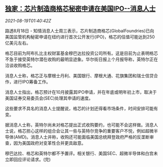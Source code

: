 <!--1629338463000-->
[独家：芯片制造商格芯秘密申请在美国IPO--消息人士](https://cn.reuters.com/article/globalfoundries-us-ipo-0819-idCNKBS2FK03R)
------

<div><i>2021-08-19T01:40:42Z</i></div><p>路透8月18日 - 知情消息人士周三表示，芯片制造商格芯(GlobalFoundries)已向美国监管机构秘密申请在纽约进行首次公开发行(IPO)，格芯的估值可能达到250亿美元左右。</p><p>格芯目前为阿布扎比主权财富基金穆巴达拉投资公司所有。这是目前为止表明格芯不急于接受英特尔潜在收购的最明显迹象。华尔街日报上个月报导称，英特尔正在洽谈收购格芯。</p><p>消息人士称，格芯正与摩根士丹利、美国银行、摩根大通、花旗集团和瑞士信贷合作，进行IPO筹备工作。</p><p>消息人士指出，格芯预计在10月披露其IPO申请，并在年底或明年初上市，取决于美国证券交易委员会(SEC)处理其申请的速度。</p><p>这些要求不具名的消息人士提醒说，格芯的计划还得看市场条件，时间安排可能有变。</p><p>据消息人士称，英特尔尚未对格芯提出正式收购要约，也可能不会这样做。消息人士说，格芯担心这样的组合会让其一些与英特尔竞争的重要客户不悦，例如超微半导体(AMD)。消息人士并称，收购还可能面临美国总统拜登政府严格的反垄断审查，因为美国政府对变革性合并更具敌意。</p><p>穆巴达拉、格芯和英特尔都不予置评。相关银行、美国SEC、超微半导体和白宫未立即回应评论请求。(完)</p>
